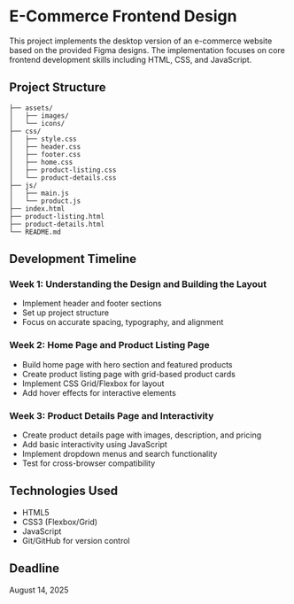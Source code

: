 # E-Commerce Frontend Design

This project implements the desktop version of an e-commerce website based on the provided Figma designs. The implementation focuses on core frontend development skills including HTML, CSS, and JavaScript.

## Project Structure

```
├── assets/
│   ├── images/
│   └── icons/
├── css/
│   ├── style.css
│   ├── header.css
│   ├── footer.css
│   ├── home.css
│   ├── product-listing.css
│   └── product-details.css
├── js/
│   ├── main.js
│   └── product.js
├── index.html
├── product-listing.html
├── product-details.html
└── README.md
```

## Development Timeline

### Week 1: Understanding the Design and Building the Layout
- Implement header and footer sections
- Set up project structure
- Focus on accurate spacing, typography, and alignment

### Week 2: Home Page and Product Listing Page
- Build home page with hero section and featured products
- Create product listing page with grid-based product cards
- Implement CSS Grid/Flexbox for layout
- Add hover effects for interactive elements

### Week 3: Product Details Page and Interactivity
- Create product details page with images, description, and pricing
- Add basic interactivity using JavaScript
- Implement dropdown menus and search functionality
- Test for cross-browser compatibility

## Technologies Used
- HTML5
- CSS3 (Flexbox/Grid)
- JavaScript
- Git/GitHub for version control

## Deadline
August 14, 2025